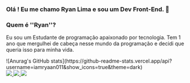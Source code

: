### Olá ! Eu me chamo Ryan Lima e sou um Dev Front-End. 👋

### Quem é ''Ryan''?
Eu sou um Estudante de programação apaixonado por tecnologia. Tem 1 ano que mergulhei de cabeça nesse mundo da programação e decidi que queria isso para minha vida.

<div>
  ![Anurag's GitHub stats](https://github-readme-stats.vercel.app/api?username=iamryaan011&show_icons=true&theme=dark)
</div>

<div>
  <a href="https://www.facebook.com/ryanlimaaaa/" target="_blank" rel="noreferrer">
    <img src="https://img.shields.io/badge/Facebook-1877F2?style=for-the-badge&logo=facebook&logoColor=white"/>
  </a>

  <a href="https://www.instagram.com/iamryaan011/" target="_blank" rel="noreferrer">
    <img src="https://img.shields.io/badge/Instagram-E4405F?style=for-the-badge&logo=instagram&logoColor=white"/>
  </a>

  <a href="https://www.linkedin.com/in/ryanlima011/" target="_blank" rel="noreferrer">
    <img src="https://img.shields.io/badge/LinkedIn-0077B5?style=for-the-badge&logo=linkedin&logoColor=white"/>
  </a>
</div>

